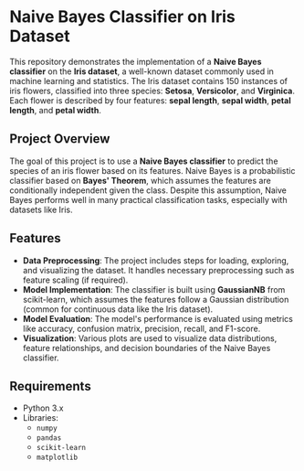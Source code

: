 # Naive Bayes Classifier on Iris Dataset

This repository demonstrates the implementation of a **Naive Bayes classifier** on the **Iris dataset**, a well-known dataset commonly used in machine learning and statistics. The Iris dataset contains 150 instances of iris flowers, classified into three species: **Setosa**, **Versicolor**, and **Virginica**. Each flower is described by four features: **sepal length**, **sepal width**, **petal length**, and **petal width**.

## Project Overview

The goal of this project is to use a **Naive Bayes classifier** to predict the species of an iris flower based on its features. Naive Bayes is a probabilistic classifier based on **Bayes' Theorem**, which assumes the features are conditionally independent given the class. Despite this assumption, Naive Bayes performs well in many practical classification tasks, especially with datasets like Iris.

## Features

- **Data Preprocessing**: The project includes steps for loading, exploring, and visualizing the dataset. It handles necessary preprocessing such as feature scaling (if required).
- **Model Implementation**: The classifier is built using **GaussianNB** from scikit-learn, which assumes the features follow a Gaussian distribution (common for continuous data like the Iris dataset).
- **Model Evaluation**: The model's performance is evaluated using metrics like accuracy, confusion matrix, precision, recall, and F1-score.
- **Visualization**: Various plots are used to visualize data distributions, feature relationships, and decision boundaries of the Naive Bayes classifier.

## Requirements

- Python 3.x
- Libraries: 
  - `numpy`
  - `pandas`
  - `scikit-learn`
  - `matplotlib`


